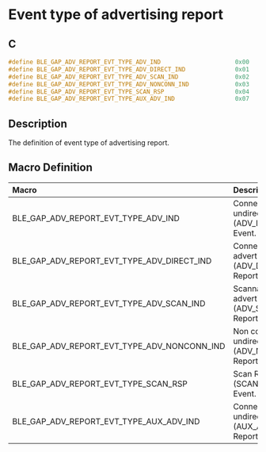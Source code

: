 # Event type of advertising report

## C

```c
#define BLE_GAP_ADV_REPORT_EVT_TYPE_ADV_IND                     0x00
#define BLE_GAP_ADV_REPORT_EVT_TYPE_ADV_DIRECT_IND              0x01
#define BLE_GAP_ADV_REPORT_EVT_TYPE_ADV_SCAN_IND                0x02
#define BLE_GAP_ADV_REPORT_EVT_TYPE_ADV_NONCONN_IND             0x03
#define BLE_GAP_ADV_REPORT_EVT_TYPE_SCAN_RSP                    0x04
#define BLE_GAP_ADV_REPORT_EVT_TYPE_AUX_ADV_IND                 0x07
```

## Description

The definition of event type of advertising report.

## Macro Definition

|Macro|Description|
|:---|:---|
|BLE_GAP_ADV_REPORT_EVT_TYPE_ADV_IND|Connectable undirected advertising (ADV_IND) Report Event.|
|BLE_GAP_ADV_REPORT_EVT_TYPE_ADV_DIRECT_IND|Connectable directed advertising (ADV_DIRECT_IND) Report Event.|
|BLE_GAP_ADV_REPORT_EVT_TYPE_ADV_SCAN_IND|Scannable undirected advertising (ADV_SCAN_IND) Report Event.|
|BLE_GAP_ADV_REPORT_EVT_TYPE_ADV_NONCONN_IND|Non connectable undirected advertising (ADV_NONCONN_IND) Report Event.|
|BLE_GAP_ADV_REPORT_EVT_TYPE_SCAN_RSP|Scan Response (SCAN_RSP) Report Event.|
|BLE_GAP_ADV_REPORT_EVT_TYPE_AUX_ADV_IND|Connectable undirected advertising (AUX_ADV_IND) Report Event.|
